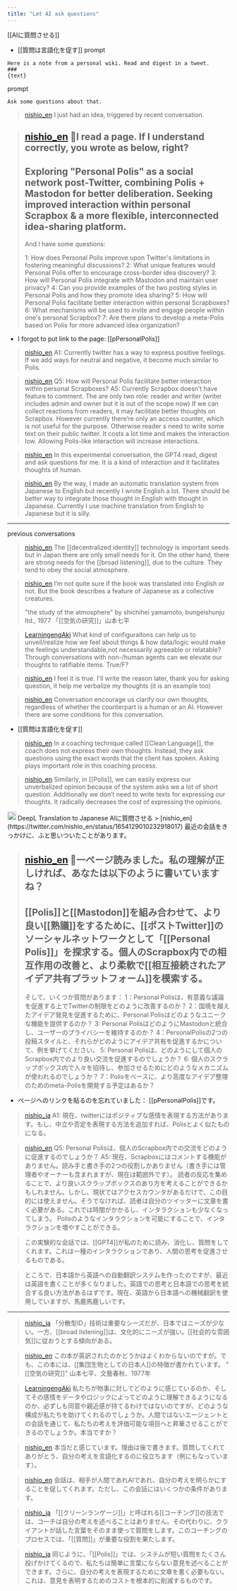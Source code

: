 ```yaml
---
title: "Let AI ask questions"
---
```


[[AIに質問させる]]
- [[質問は言語化を促す]]
prompt

```
Here is a note from a personal wiki. Read and digest in a tweet.
###
{text}
```

prompt

```
Ask some questions about that.
```


> [nishio_en](https://twitter.com/nishio_en/status/1654129010232918017) I just had an idea, triggered by recent conversation.

> [nishio_en](https://twitter.com/nishio_en/status/1654129830915620866) 🤖I read a page. If I understand correctly, you wrote as below, right?
>  ---
>  Exploring "Personal Polis" as a social network post-Twitter, combining Polis + Mastodon for better deliberation. Seeking improved interaction within personal Scrapbox & a more flexible, interconnected idea-sharing platform.
>  ---
>  And I have some questions:
>
>  1: How does Personal Polis improve upon Twitter's limitations in fostering meaningful discussions?
>  2: What unique features would Personal Polis offer to encourage cross-border idea discovery?
>  3: How will Personal Polis integrate with Mastodon and maintain user privacy?
>  4: Can you provide examples of the two posting styles in Personal Polis and how they promote idea sharing?
>  5: How will Personal Polis facilitate better interaction within personal Scrapboxes?
>  6: What mechanisms will be used to invite and engage people within one's personal Scrapbox?
>  7: Are there plans to develop a meta-Polis based on Polis for more advanced idea organization?
- I forgot to put link to the page: [[pPersonalPolis]]

> [nishio_en](https://twitter.com/nishio_en/status/1654130993165631489) A1: Currently twitter has a way to express positive feelings. If we add ways for neutral and negative, it become much similar to Polis.

> [nishio_en](https://twitter.com/nishio_en/status/1654133633106706432) Q5: How will Personal Polis facilitate better interaction within personal Scrapboxes?
>  A5: Currently Scrapbox doesn’t have feature to comment. The are only two role: reader and writer (writer includes admin and owner but it is out of the scope now)
>  If we can collect reactions from readers, it may facilitate better thoughts on Scrapbox. However currently there’re only an access counter, which is not useful for the purpose. Otherwise reader  s need to write some text on their public twitter. It costs a lot time and makes the interaction low.
>  Allowing Polis-like interaction will increase interactions.

> [nishio_en](https://twitter.com/nishio_en/status/1654135422979833856) In this experimental conversation, the GPT4 read, digest and ask questions for me. It is a kind of interaction and it facilitates thoughts of human.

> [nishio_en](https://twitter.com/nishio_en/status/1654137288543326208) By the way, I made an automatic translation system from Japanese to English but recently I wrote English a lot. There should be better way to integrate those thought in English with thought in Japanese. Currently I use machine translation from English to Japanese but it is silly.

-----
previous conversations

> [nishio_en](https://twitter.com/nishio_en/status/1654046941628755969) The [[decentralized identity]] technology is important seeds but in Japan there are only small needs for it. On the other hand, there are strong needs for the [[broad listening]], due to the culture. They tend to obey the social atmosphere.

> [nishio_en](https://twitter.com/nishio_en/status/1654051740709457921) I’m not quite sure if the book was translated into English or not. But the book describes a feature of Japanese as a collective creatures.
>
>  "the study of the atmosphere" by shichihei yamamoto, bungeishunju ltd., 1977
>  「[[空気の研究]]」山本七平

> [LearningengAki](https://twitter.com/LearningengAki/status/1654052893614571520) What kind of configuraitons can help us to unveil/realize how we feel about things & how data/logic would make the feelings understandable,not necessarily agreeable or relatable? Through conversations with non-/human agents can we elevate our thoughts to ratifiable items. True/F?

> [nishio_en](https://twitter.com/nishio_en/status/1654060064679030784) I feel it is true. I'll write the reason later, thank you for asking question, it help me verbalize my thoughts (it is an example too)

> [nishio_en](https://twitter.com/nishio_en/status/1654066794930528259) Conversation encourage us clarify our own thoughts, regardless of whether the counterpart is a human or an AI. However there are some conditions for this conversation.
- [[質問は言語化を促す]]

> [nishio_en](https://twitter.com/nishio_en/status/1654067006487019520) In a coaching technique called [[Clean Language]], the coach does not express their own thoughts. Instead, they ask questions using the exact words that the client has spoken. Asking plays important role in this coaching process.

> [nishio_en](https://twitter.com/nishio_en/status/1654067823503900672) Similarly, in [[Polis]], we can easily express our unverbalized opinion because of the system asks we a lot of short question. Additionally we don’t need to write texts for expressing our thoughts. It radically decreases the cost of expressing the opinions.

<img src='https://scrapbox.io/api/pages/nishio/enjabelow/icon' alt='enjabelow.icon' height="19.5"/>
DeepL Translation to Japanese
AIに質問させる
> [nishio_en](https://twitter.com/nishio_en/status/1654129010232918017) 最近の会話をきっかけに、ふと思いついたことがあります。

> [nishio_en](https://twitter.com/nishio_en/status/1654129830915620866) 🤖一ページ読みました。私の理解が正しければ、あなたは以下のように書いていますね？
>  ---
>  [[Polis]]と[[Mastodon]]を組み合わせて、より良い[[熟議]]をするために、[[ポストTwitter]]のソーシャルネットワークとして「[[Personal Polis]]」を探求する。個人のScrapbox内での相互作用の改善と、より柔軟で[[相互接続されたアイデア共有プラットフォーム]]を模索する。
>  ---
>  そして、いくつか質問があります：
>  1：Personal Polisは、有意義な議論を促進する上でTwitterの制限をどのように改善するのか？
>  2：国境を越えたアイデア発見を促進するために、Personal Polisはどのようなユニークな機能を提供するのか？
>  3: Personal PolisはどのようにMastodonと統合し、ユーザーのプライバシーを維持するのか？
>  4：PersonalPolisの2つの投稿スタイルと、それらがどのようにアイデア共有を促進するかについて、例を挙げてください。
>  5: Personal Polisは、どのようにして個人のScrapbox内でのより良い交流を促進するのでしょうか？
>  6: 個人のスクラップボックス内で人々を招待し、参加させるためにどのようなメカニズムが使われるのでしょうか？
>  7：Polisをベースに、より高度なアイデア整理のためのmeta-Polisを開発する予定はあるか？
- ページへのリンクを貼るのを忘れていました： [[pPersonalPolis]]です。

> [nishio_ja](https://twitter.com/nishio_en/status/1654130993165631489) A1: 現在、twitterにはポジティブな感情を表現する方法があります。もし、中立や否定を表現する方法を追加すれば、Polisとよく似たものになる。

> [nishio_en](https://twitter.com/nishio_en/status/1654133633106706432) Q5: Personal Polisは、個人のScrapbox内での交流をどのように促進するのでしょうか？
>  A5: 現在、Scrapboxにはコメントする機能がありません。読み手と書き手の2つの役割しかありません（書き手には管理者やオーナーも含まれますが、現在は範囲外です）。
>  読者の反応を集めることで、より良いスクラップボックスのあり方を考えることができるかもしれません。しかし、現状ではアクセスカウンタがあるだけで、この目的には使えません。そうでなければ、読者は自分のツイッターに文章を書く必要がある。これでは時間がかかるし、インタラクションも少なくなってしまう。
>  Polisのようなインタラクションを可能にすることで、インタラクションを増やすことができる。

> この実験的な会話では、[[GPT4]]が私のために読み、消化し、質問をしてくれます。これは一種のインタラクションであり、人間の思考を促進させるものである。

> ところで、日本語から英語への自動翻訳システムを作ったのですが、最近は英語を書くことが多くなりました。英語での思考と日本語での思考を統合する良い方法があるはずです。現在、英語から日本語への機械翻訳を使用していますが、馬鹿馬鹿しいです。

-----

> [nishio_ja](https://twitter.com/nishio_en/status/1654046941628755969) 「分散型ID」技術は重要なシーズだが、日本ではニーズが少ない。一方、[[broad listening]]は、文化的にニーズが強い。[[社会的な雰囲気]]に従おうとする傾向がある。

> [nishio_en](https://twitter.com/nishio_en/status/1654051740709457921) この本が英訳されたのかどうかはよくわからないのですが。でも、この本には、[[集団生物としての日本人]]の特徴が書かれています。
>  "[[空気の研究]]" 山本七平、文藝春秋、1977年

>  [LearningengAki](https://twitter.com/LearningengAki/status/1654052893614571520) 私たちが物事に対してどのように感じているのか、そしてその感情をデータやロジックによってどのように理解できるようになるのか、必ずしも同意や親近感が持てるわけではないのですが、どのような構成が私たちを助けてくれるのでしょうか。人間ではないエージェントとの会話を通じて、私たちの考えを評価可能な項目へと昇華させることができるのでしょうか。本当ですか？

> [nishio_en](https://twitter.com/nishio_en/status/1654060064679030784) 本当だと感じています。理由は後で書きます。質問してくれてありがとう、自分の考えを言語化するのに役立ちます（例にもなっています）。

> [nishio_en](https://twitter.com/nishio_en/status/1654066794930528259) 会話は、相手が人間であれAIであれ、自分の考えを明らかにすることを促してくれます。ただし、この会話にはいくつかの条件があります。

> [nishio_ja](https://twitter.com/nishio_en/status/1654067006487019520) 「[[クリーンランゲージ]]」と呼ばれる[[コーチング]]の技法では、コーチは自分の考えを述べることはありません。その代わりに、クライアントが話した言葉をそのまま使って質問をします。このコーチングのプロセスでは、「[[質問]]」が重要な役割を果たします。

> [nishio_ja](https://twitter.com/nishio_en/status/1654067823503900672) 同じように、「[[Polis]]」では、システムが短い質問をたくさん投げかけてくるので、私たちは簡単に言葉にならない意見を述べることができます。さらに、自分の考えを表現するために文章を書く必要もない。これは、意見を表明するためのコストを根本的に削減するものです。
